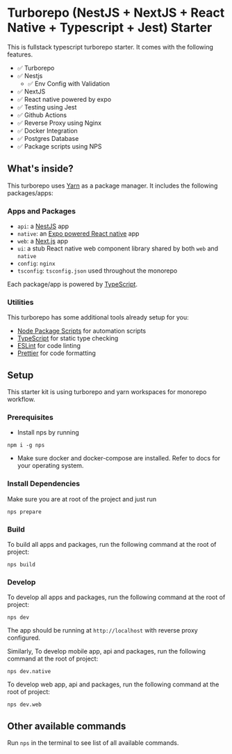 # Turborepo (NestJS + NextJS + React Native + Typescript + Jest) Starter

This is fullstack typescript turborepo starter. It comes with the following features.

- ✅ Turborepo
- ✅ Nestjs
    - ✅ Env Config with Validation
- ✅ NextJS
- ✅ React native powered by expo
- ✅ Testing using Jest
- ✅ Github Actions
- ✅ Reverse Proxy using Nginx
- ✅ Docker Integration
- ✅ Postgres Database
- ✅ Package scripts using NPS

## What's inside?

This turborepo uses [Yarn](https://classic.yarnpkg.com/lang/en/) as a package manager. It includes the following packages/apps:

### Apps and Packages

- `api`: a [NestJS](https://nestjs.com/) app
- `native`: an [Expo powered React native](https://expo.dev/) app
- `web`: a [Next.js](https://nextjs.org) app
- `ui`: a stub React native web component library shared by both `web` and `native`
- `config`: `nginx`
- `tsconfig`: `tsconfig.json` used throughout the monorepo

Each package/app is powered by [TypeScript](https://www.typescriptlang.org/).

### Utilities

This turborepo has some additional tools already setup for you:

- [Node Package Scripts](https://github.com/sezna/nps#readme) for automation scripts
- [TypeScript](https://www.typescriptlang.org/) for static type checking
- [ESLint](https://eslint.org/) for code linting
- [Prettier](https://prettier.io) for code formatting

## Setup
This starter kit is using turborepo and yarn workspaces for monorepo workflow.

### Prerequisites
- Install nps by running
```
npm i -g nps
```
- Make sure docker and docker-compose are
 installed. Refer to docs for your operating system.

### Install Dependencies
Make sure you are at root of the project and just run

```
nps prepare
```

### Build

To build all apps and packages, run the following command at the root of project:

```
nps build
```

### Develop

To develop all apps and packages, run the following command at the root of project:

```
nps dev
```
The app should be running at `http://localhost` with reverse proxy configured.

Similarly,
To develop mobile app, api and packages, run the following command at the root of project:

```
nps dev.native
```
To develop web app, api and packages, run the following command at the root of project:
```
nps dev.web
```

## Other available commands
Run `nps` in the terminal to see list of all available commands.
